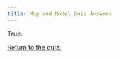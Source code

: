 ```yaml
---
title: Map and Model Quiz Answers
---
```


True.

[Return to the quiz.](/training/iepd-developer/simple-iepd-tutorial/quiz-3)
